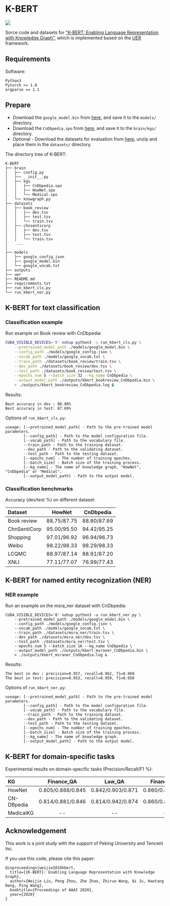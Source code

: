 # K-BERT
![](https://img.shields.io/badge/license-MIT-000000.svg)

Sorce code and datasets for ["K-BERT: Enabling Language Representation with Knowledge Graph"](https://arxiv.org/abs/1909.07606v1), which is implemented based on the [UER](https://github.com/dbiir/UER-py) framework.


## Requirements

Software:
```
Python3
Pytorch >= 1.0
argparse == 1.1
```


## Prepare

* Download the ``google_model.bin`` from [here](https://share.weiyun.com/5GuzfVX), and save it to the ``models/`` directory.
* Download the ``CnDbpedia.spo`` from [here](https://share.weiyun.com/5BvtHyO), and save it to the ``brain/kgs/`` directory.
* Optional - Download the datasets for evaluation from [here](https://share.weiyun.com/5Id9PVZ), unzip and place them in the ``datasets/`` directory.

The directory tree of K-BERT:
```
K-BERT
├── brain
│   ├── config.py
│   ├── __init__.py
│   ├── kgs
│   │   ├── CnDbpedia.spo
│   │   ├── HowNet.spo
│   │   └── Medical.spo
│   └── knowgraph.py
├── datasets
│   ├── book_review
│   │   ├── dev.tsv
│   │   ├── test.tsv
│   │   └── train.tsv
│   ├── chnsenticorp
│   │   ├── dev.tsv
│   │   ├── test.tsv
│   │   └── train.tsv
│    ...
│
├── models
│   ├── google_config.json
│   ├── google_model.bin
│   └── google_vocab.txt
├── outputs
├── uer
├── README.md
├── requirements.txt
├── run_kbert_cls.py
└── run_kbert_ner.py
```


## K-BERT for text classification

### Classification example

Run example on Book review with CnDbpedia:
```sh
CUDA_VISIBLE_DEVICES='0' nohup python3 -u run_kbert_cls.py \
    --pretrained_model_path ./models/google_model.bin \
    --config_path ./models/google_config.json \
    --vocab_path ./models/google_vocab.txt \
    --train_path ./datasets/book_review/train.tsv \
    --dev_path ./datasets/book_review/dev.tsv \
    --test_path ./datasets/book_review/test.tsv \
    --epochs_num 5 --batch_size 32 --kg_name CnDbpedia \
    --output_model_path ./outputs/kbert_bookreview_CnDbpedia.bin \
    > ./outputs/kbert_bookreview_CnDbpedia.log &
```

Results:
```
Best accuracy in dev : 88.80%
Best accuracy in test: 87.69%
```

Options of ``run_kbert_cls.py``:
```
useage: [--pretrained_model_path] - Path to the pre-trained model parameters.
        [--config_path] - Path to the model configuration file.
        [--vocab_path] - Path to the vocabulary file.
        --train_path - Path to the training dataset.
        --dev_path - Path to the validating dataset.
        --test_path - Path to the testing dataset.
        [--epochs_num] - The number of training epoches.
        [--batch_size] - Batch size of the training process.
        [--kg_name] - The name of knowledge graph, "HowNet", "CnDbpedia" or "Medical".
        [--output_model_path] - Path to the output model.
```

### Classification benchmarks

Accuracy (dev/test %) on different dataset:

| Dataset       | HowNet       | CnDbpedia     |
| :-----        | :----:       | :----:        |
| Book review   | 88.75/87.75  | 88.80/87.69   |
| ChnSentiCorp  | 95.00/95.50  | 94.42/95.25   |
| Shopping      | 97.01/96.92  | 96.94/96.73   |
| Weibo         | 98.22/98.33  | 98.29/98.33   |
| LCQMC         | 88.97/87.14  | 88.91/87.20   |
| XNLI          | 77.11/77.07  | 76.99/77.43   |


## K-BERT for named entity recognization (NER)

### NER example

Run an example on the msra_ner dataset with CnDbpedia:

```
CUDA_VISIBLE_DEVICES='0' nohup python3 -u run_kbert_ner.py \
    --pretrained_model_path ./models/google_model.bin \
    --config_path ./models/google_config.json \
    --vocab_path ./models/google_vocab.txt \
    --train_path ./datasets/msra_ner/train.tsv \
    --dev_path ./datasets/msra_ner/dev.tsv \
    --test_path ./datasets/msra_ner/test.tsv \
    --epochs_num 5 --batch_size 16 --kg_name CnDbpedia \
    --output_model_path ./outputs/kbert_msraner_CnDbpedia.bin \
    > ./outputs/kbert_msraner_CnDbpedia.log &
```

Results:
```
The best in dev : precision=0.957, recall=0.962, f1=0.960
The best in test: precision=0.953, recall=0.959, f1=0.956
```

Options of ``run_kbert_ner.py``:
```
useage: [--pretrained_model_path] - Path to the pre-trained model parameters.
        [--config_path] - Path to the model configuration file.
        [--vocab_path] - Path to the vocabulary file.
        --train_path - Path to the training dataset.
        --dev_path - Path to the validating dataset.
        --test_path - Path to the testing dataset.
        [--epochs_num] - The number of training epoches.
        [--batch_size] - Batch size of the training process.
        [--kg_name] - The name of knowledge graph.
        [--output_model_path] - Path to the output model.
```


## K-BERT for domain-specific tasks

Experimental results on domain-specific tasks (Precision/Recall/F1 %):

| KG            | Finance_QA         | Law_QA              | Finance_NER        | Medicine_NER        |
| :-----        | :----:             | :----:              | :----:             | :----:              |
| HowNet        |  0.805/0.888/0.845 | 0.842/0.903/0.871   | 0.860/0.888/0.874  | 0.935/0.939/0.937   |
| CN-DBpedia    |  0.814/0.881/0.846 | 0.814/0.942/0.874   | 0.860/0.887/0.873  | 0.935/0.937/0.936   |
| MedicalKG     | --                 | --                  | --                 | 0.944/0.943/0.944   |


## Acknowledgement

This work is a joint study with the support of Peking University and Tencent Inc.

If you use this code, please cite this paper:
```
@inproceedings{weijie2019kbert,
  title={{K-BERT}: Enabling Language Representation with Knowledge Graph},
  author={Weijie Liu, Peng Zhou, Zhe Zhao, Zhiruo Wang, Qi Ju, Haotang Deng, Ping Wang},
  booktitle={Proceedings of AAAI 2020},
  year={2020}
}
```


